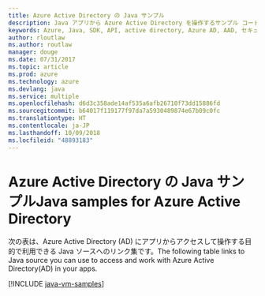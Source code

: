 ```yaml
---
title: Azure Active Directory の Java サンプル
description: Java アプリから Azure Active Directory を操作するサンプル コードを入手しましょう。
keywords: Azure, Java, SDK, API, active directory, Azure AD, AAD, セキュリティ, ログイン, 認証, SSO, SAML
author: rloutlaw
ms.author: routlaw
manager: douge
ms.date: 07/31/2017
ms.topic: article
ms.prod: azure
ms.technology: azure
ms.devlang: java
ms.service: multiple
ms.openlocfilehash: d6d3c358ade14af535a6afb26710f73dd15886fd
ms.sourcegitcommit: b64017f119177f97da7a5930489874e67b09c0fc
ms.translationtype: HT
ms.contentlocale: ja-JP
ms.lasthandoff: 10/09/2018
ms.locfileid: "48893183"
---
```

# <a name="java-samples-for-azure-active-directory"></a><span data-ttu-id="e47da-104">Azure Active Directory の Java サンプル</span><span class="sxs-lookup"><span data-stu-id="e47da-104">Java samples for Azure Active Directory</span></span>

<span data-ttu-id="e47da-105">次の表は、Azure Active Directory (AD) にアプリからアクセスして操作する目的で利用できる Java ソースへのリンク集です。</span><span class="sxs-lookup"><span data-stu-id="e47da-105">The following table links to Java source you can use to access and work with Azure Active Directory(AD) in your apps.</span></span>

[!INCLUDE [java-vm-samples](includes/java-aad-samples.md)]